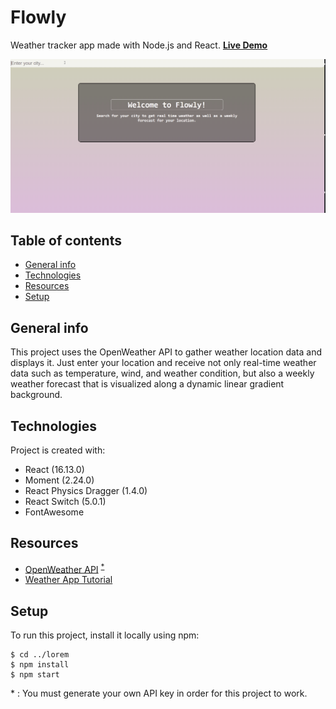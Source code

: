 # Flowly
Weather tracker app made with Node.js and React. **[Live Demo](https://thecerealcoder.github.io/flowly)**

![Demo](./public/demo.gif)

## Table of contents
* [General info](#general-info)
* [Technologies](#technologies)
* [Resources](#resources)
* [Setup](#setup)

## General info
This project uses the OpenWeather API to gather weather location data and displays it. Just enter your location and receive not only real-time weather data such as temperature, wind, and weather condition, but also a weekly weather forecast that is visualized along a dynamic linear gradient background.
	
## Technologies
Project is created with:
* React (16.13.0)
* Moment (2.24.0)
* React Physics Dragger (1.4.0)
* React Switch (5.0.1)
* FontAwesome

## Resources
* [OpenWeather API](https://openweathermap.org/api) <sup>[*](#footnote)</sup>
* [Weather App Tutorial](https://youtu.be/GuA0_Z1llYU)


## Setup
To run this project, install it locally using npm:

```
$ cd ../lorem
$ npm install
$ npm start
```


<a name="footnote">* </a>: You must generate your own API key in order for this project to work. 
